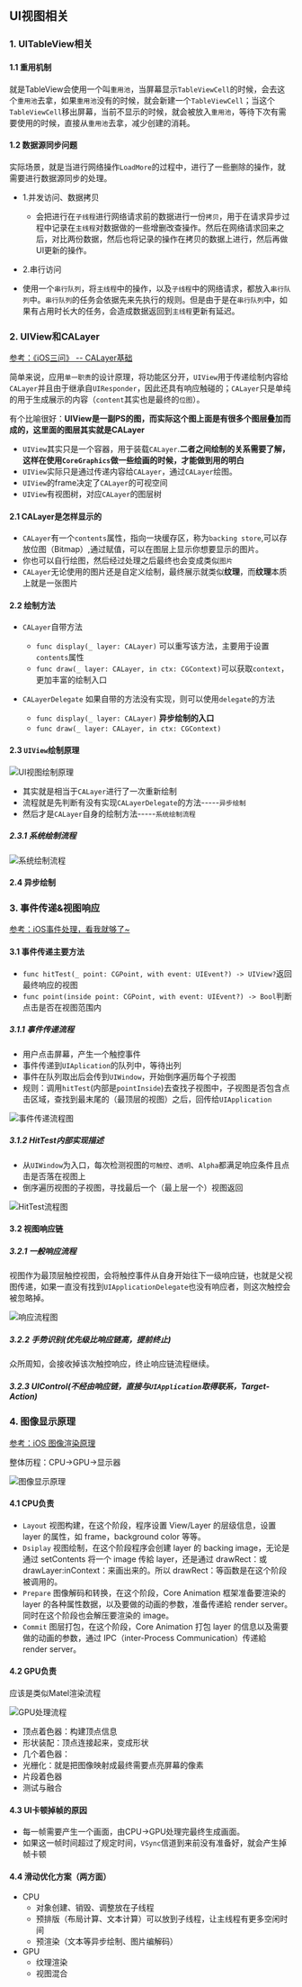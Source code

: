 ## UI视图相关

### 1. UITableView相关

#### 1.1 重用机制
就是TableView会使用一个叫`重用池`，当屏幕显示`TableViewCell`的时候，会去这个`重用池`去拿，如果`重用池`没有的时候，就会新建一个`TableViewCell`；当这个`TableViewCell`移出屏幕，当前不显示的时候，就会被放入`重用池`，等待下次有需要使用的时候，直接从`重用池`去拿，减少创建的消耗。

#### 1.2 数据源同步问题
实际场景，就是当进行网络操作`LoadMore`的过程中，进行了一些删除的操作，就需要进行数据源同步的处理。

- 1.并发访问、数据拷贝
  - 会把进行在`子线程`进行网络请求前的数据进行一份`拷贝`，用于在请求异步过程中记录在`主线程`对数据做的一些增删改查操作。然后在网络请求回来之后，对比两份数据，然后也将记录的操作在拷贝的数据上进行，然后再做UI更新的操作。
	
- 2.串行访问
 - 使用一个`串行队列`，将`主线程`中的操作，以及`子线程`中的网络请求，都放入`串行队列`中。`串行队列`的任务会依据先来先执行的规则。但是由于是在`串行队列`中，如果有占用时长大的任务，会造成数据返回到`主线程`更新有延迟。


### 2. UIView和CALayer
[参考：《iOS三问》 -- CALayer基础](https://luochenxun.com/ios-calayer-overview/)

简单来说，应用`单一职责`的设计原理，将功能区分开，`UIView`用于传递绘制内容给`CALayer`并且由于继承自`UIResponder`，因此还具有响应触碰的；`CALayer`只是单纯的用于生成展示的内容（`content`其实也是最终的`位图`）。

有个比喻很好：**UIView是一副PS的图，而实际这个图上面是有很多个图层叠加而成的，这里面的图层其实就是CALayer**

- `UIView`其实只是一个容器，用于装载`CALayer`.**二者之间绘制的关系需要了解，这样在使用`CoreGraphics`做一些绘画的时候，才能做到用的明白**
- `UIView`实际只是通过传递内容给`CALayer`，通过`CALayer`绘图。
- `UIView`的frame决定了`CALayer`的可视空间
- `UIView`有视图树，对应`CALayer`的图层树


#### 2.1 CALayer是怎样显示的
- `CALayer`有一个`contents`属性，指向一块缓存区，称为`backing store`,可以存放位图（Bitmap）,通过赋值，可以在图层上显示你想要显示的图片。
- 你也可以自行绘图，然后经过处理之后最终也会变成类似`图片`
- `CALayer`无论使用的图片还是自定义绘制，最终展示就类似**纹理**，而**纹理**本质上就是一张图片

#### 2.2 绘制方法
- `CALayer`自带方法
	- `func display(_ layer: CALayer)` 可以重写该方法，主要用于设置`contents`属性
	- `func draw(_ layer: CALayer, in ctx: CGContext)`可以获取`context`，更加丰富的绘制入口

- `CALayerDelegate`
如果自带的方法没有实现，则可以使用`delegate`的方法
	- `func display(_ layer: CALayer)` **异步绘制的入口**
	- `func draw(_ layer: CALayer, in ctx: CGContext)`

#### 2.3 `UIView`绘制原理

![UI视图绘制原理](https://github.com/dannyCaiHaoming/MyGitProfject/blob/master/iOS%E9%9D%A2%E8%AF%95%E5%87%86%E5%A4%87/images/UI%E8%A7%86%E5%9B%BE%E7%BB%98%E5%88%B6%E5%8E%9F%E7%90%86.webp)

- 其实就是相当于`CALayer`进行了一次重新绘制
- 流程就是先判断有没有实现`CALayerDelegate`的方法-----`异步绘制`
- 然后才是`CALayer`自身的绘制方法-----`系统绘制流程`

##### 2.3.1 系统绘制流程

![系统绘制流程](https://github.com/dannyCaiHaoming/MyGitProfject/blob/master/iOS%E9%9D%A2%E8%AF%95%E5%87%86%E5%A4%87/images/%E7%B3%BB%E7%BB%9F%E7%BB%98%E5%88%B6%E6%B5%81%E7%A8%8B.webp)


#### 2.4 异步绘制


### 3. 事件传递&视图响应

[参考：iOS事件处理，看我就够了~](https://segmentfault.com/a/1190000013265845)

#### 3.1 事件传递主要方法
- `func hitTest(_ point: CGPoint, with event: UIEvent?) -> UIView?`返回最终响应的视图
- `func point(inside point: CGPoint, with event: UIEvent?) -> Bool`判断点击是否在视图范围内

##### 3.1.1 事件传递流程
- 用户点击屏幕，产生一个触控事件
- 事件传递到`UIAplication`的队列中，等待出列
- 事件在队列取出后会传到`UIWindow`，开始倒序遍历每个子视图
- 规则：调用`hitTest`(内部是`pointInside`)去查找子视图中，子视图是否包含点击区域，查找到最末尾的（最顶层的视图）之后，回传给`UIApplication`

![事件传递流程图](https://github.com/dannyCaiHaoming/MyGitProfject/blob/master/iOS%E9%9D%A2%E8%AF%95%E5%87%86%E5%A4%87/images/1/%E4%BA%8B%E4%BB%B6%E4%BC%A0%E9%80%92%E6%B5%81%E7%A8%8B%E5%9B%BE.png)

##### 3.1.2 HitTest内部实现描述
- 从`UIWindow`为入口，每次检测视图的`可触控`、`透明`、`Alpha`都满足响应条件且点击是否落在视图上
- 倒序遍历视图的子视图，寻找最后一个（最上层一个）视图返回

![HitTest流程图](https://github.com/dannyCaiHaoming/MyGitProfject/blob/master/iOS%E9%9D%A2%E8%AF%95%E5%87%86%E5%A4%87/images/1/HitTest%E6%B5%81%E7%A8%8B%E5%9B%BE.png)

#### 3.2 视图响应链

##### 3.2.1 一般响应流程
视图作为最顶层触控视图，会将触控事件从自身开始往下一级响应链，也就是父视图传递，如果一直没有找到`UIApplicationDelegate`也没有响应者，则这次触控会被忽略掉。

![响应流程图](https://github.com/dannyCaiHaoming/MyGitProfject/blob/master/iOS%E9%9D%A2%E8%AF%95%E5%87%86%E5%A4%87/images/1/%E5%93%8D%E5%BA%94%E6%B5%81%E7%A8%8B%E5%9B%BE.png)

##### 3.2.2 手势识别(优先级比响应链高，提前终止)
众所周知，会接收掉该次触控响应，终止响应链流程继续。

##### 3.2.3 UIControl(不经由响应链，直接与`UIApplication`取得联系，Target-Action)

### 4. 图像显示原理
[参考：iOS 图像渲染原理](http://www.chuquan.me/2018/09/25/ios-graphics-render-principle/)

整体历程：CPU->GPU->显示器

![图像显示原理](https://github.com/dannyCaiHaoming/MyGitProfject/blob/master/iOS%E9%9D%A2%E8%AF%95%E5%87%86%E5%A4%87/images/1/%E5%9B%BE%E5%83%8F%E6%98%BE%E7%A4%BA%E5%8E%9F%E7%90%86.png)

#### 4.1 CPU负责
- `Layout` 视图构建，在这个阶段，程序设置 View/Layer 的层级信息，设置 layer 的属性，如 frame，background color 等等。
- `Dsiplay` 视图绘制，在这个阶段程序会创建 layer 的 backing image，无论是通过 setContents 将一个 image 传給 layer，还是通过 drawRect：或 drawLayer:inContext：来画出来的。所以 drawRect：等函数是在这个阶段被调用的。
- `Prepare` 图像解码和转换，在这个阶段，Core Animation 框架准备要渲染的 layer 的各种属性数据，以及要做的动画的参数，准备传递給 render server。同时在这个阶段也会解压要渲染的 image。
- `Commit` 图层打包，在这个阶段，Core Animation 打包 layer 的信息以及需要做的动画的参数，通过 IPC（inter-Process Communication）传递給 render server。



#### 4.2 GPU负责
应该是类似Matel渲染流程

![GPU处理流程](https://github.com/dannyCaiHaoming/MyGitProfject/blob/master/iOS%E9%9D%A2%E8%AF%95%E5%87%86%E5%A4%87/images/1/GPU%E5%A4%84%E7%90%86%E6%B5%81%E7%A8%8B.png)

- 顶点着色器：构建顶点信息
- 形状装配：顶点连接起来，变成形状
- 几个着色器：
- 光栅化：就是把图像映射成最终需要点亮屏幕的像素
- 片段着色器
- 测试与融合


#### 4.3 UI卡顿掉帧的原因
- 每一帧需要产生一个画面，由CPU->GPU处理完最终生成画面。
- 如果这一帧时间超过了规定时间，`VSync`信道到来前没有准备好，就会产生掉帧卡顿

#### 4.4 滑动优化方案（两方面）
- CPU
	- 对象创建、销毁、调整放在子线程
	- 预排版（布局计算、文本计算）可以放到子线程，让主线程有更多空闲时间
	- 预渲染（文本等异步绘制、图片编解码）
- GPU
	- 纹理渲染
	- 视图混合


